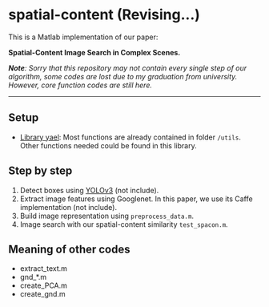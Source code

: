 # spatial-content (Revising...)
This is a Matlab implementation of our paper: 

**Spatial-Content Image Search in Complex Scenes.**

***Note**: Sorry that this repository may not contain every single step of our algorithm, some codes are lost due to my graduation from university. However, core function codes are still here.*
***

## Setup
* [Library yael][1]: Most functions are already contained in folder `/utils`. Other functions needed could be found in this library.

## Step by step
1. Detect boxes using [YOLOv3][2] (not include). 
2. Extract image features using Googlenet. In this paper, we use its Caffe implementation (not include).
3. Build image representation using `preprocess_data.m`.
4. Image search with our spatial-content similarity `test_spacon.m`.

## Meaning of other codes
* extract_text.m
* gnd_\*.m
* create_PCA.m
* create_gnd.m

[1]: https://gforge.inria.fr/projects/yael/ "yael home"
[2]: https://pjreddie.com/darknet/yolo/ "YOLO"
